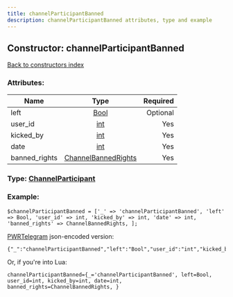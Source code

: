 ```yaml
---
title: channelParticipantBanned
description: channelParticipantBanned attributes, type and example
---
```

## Constructor: channelParticipantBanned  
[Back to constructors index](index.md)



### Attributes:

| Name     |    Type       | Required |
|----------|:-------------:|---------:|
|left|[Bool](../types/Bool.md) | Optional|
|user\_id|[int](../types/int.md) | Yes|
|kicked\_by|[int](../types/int.md) | Yes|
|date|[int](../types/int.md) | Yes|
|banned\_rights|[ChannelBannedRights](../types/ChannelBannedRights.md) | Yes|



### Type: [ChannelParticipant](../types/ChannelParticipant.md)


### Example:

```
$channelParticipantBanned = ['_' => 'channelParticipantBanned', 'left' => Bool, 'user_id' => int, 'kicked_by' => int, 'date' => int, 'banned_rights' => ChannelBannedRights, ];
```  

[PWRTelegram](https://pwrtelegram.xyz) json-encoded version:

```
{"_":"channelParticipantBanned","left":"Bool","user_id":"int","kicked_by":"int","date":"int","banned_rights":"ChannelBannedRights"}
```


Or, if you're into Lua:  


```
channelParticipantBanned={_='channelParticipantBanned', left=Bool, user_id=int, kicked_by=int, date=int, banned_rights=ChannelBannedRights, }

```


